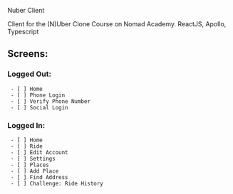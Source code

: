 Nuber Client

Client for the (N)Uber Clone Course on Nomad Academy. ReactJS, Apollo, Typescript

## Screens:

 ### Logged Out:

     - [ ] Home
     - [ ] Phone Login
     - [ ] Verify Phone Number
     - [ ] Social Login

 ### Logged In:

     - [ ] Home
     - [ ] Ride
     - [ ] Edit Account
     - [ ] Settings
     - [ ] Places
     - [ ] Add Place
     - [ ] Find Address
     - [ ] Challenge: Ride History